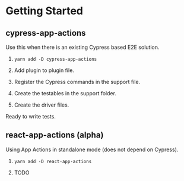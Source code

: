 # Getting Started

## cypress-app-actions

Use this when there is an existing Cypress based E2E solution.

1. `yarn add -D cypress-app-actions`

2. Add plugin to plugin file.

3. Register the Cypress commands in the support file.

4. Create the testables in the support folder.

5. Create the driver files.

Ready to write tests.

## react-app-actions (alpha)

Using App Actions in standalone mode (does not depend on Cypress).

1. `yarn add -D react-app-actions`

2. TODO
